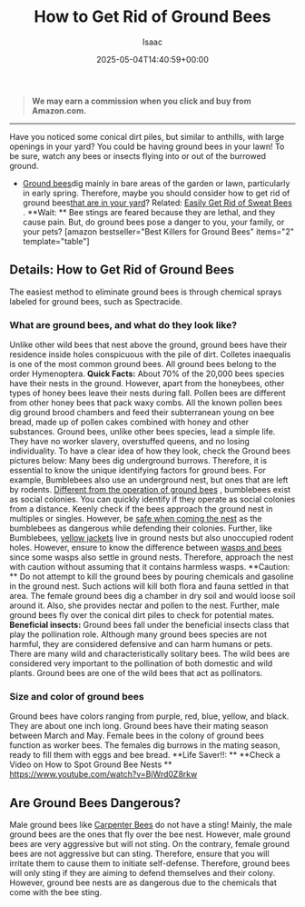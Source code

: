 ﻿---
author: Isaac
layout: post
title: How to Get Rid of Ground Bees
date: '2025-05-04T14:40:59+00:00'
categories:
- Bees
- Guide
tags: []
slug: /how-to-get-rid-of-ground-bees/
lastmod: 2025-05-07T12:21:27+03:00
---
> **We may earn a commission when you click and buy from Amazon.com.**
>

---
Have you noticed some conical dirt piles, but similar to anthills, with large openings in your yard? You could be having ground bees in your lawn! To be sure, watch any bees or insects flying into or out of the burrowed ground.
- [Ground bees](https://entomology.cals.cornell.edu/extension/wild-pollinators/native-bees-your-backyard)dig mainly in bare areas of the garden or lawn, particularly in early spring. Therefore, maybe you should consider how to get rid of ground bees[that are in your yard](https://pestpolicy.com/how-to-get-rid-of-squirrels-in-the-yard/)?
Related:
[Easily Get Rid of Sweat Bees](https://pestpolicy.com/get-rid-sweat-bees/)
.
**Wait: **
Bee stings are feared because they are lethal, and they cause pain. But, do ground bees pose a danger to you, your family, or your pets?
[amazon bestseller="Best Killers for Ground Bees" items="2" template="table"]
## Details: How to Get Rid of Ground Bees
The easiest method to eliminate ground bees is through chemical sprays labeled for ground bees, such as Spectracide.
### What are ground bees, and what do they look like?
Unlike other wild bees that nest above the ground, ground bees have their residence inside holes conspicuous with the pile of dirt. Colletes inaequalis is one of the most common ground bees. All ground bees belong to the order Hymenoptera.
**Quick Facts:**
About 70% of the 20,000 bees species have their nests in the ground. However, apart from the honeybees, other types of honey bees leave their nests during fall.
Pollen bees are different from other honey bees that pack waxy combs. All the known pollen bees dig ground brood chambers and feed their subterranean young on bee bread, made up of pollen cakes combined with honey and other substances.
Ground bees, unlike other bees species, lead a simple life. They have no worker slavery, overstuffed queens, and no losing individuality.
To have a clear idea of how they look, check the Ground bees pictures below:
Many bees dig underground burrows. Therefore, it is essential to know the unique identifying factors for ground bees.
For example, Bumblebees also use an underground nest, but ones that are left by rodents.
[Different from the operation of ground bees](https://pestpolicy.com/compare-carpenter-bee-vs-bumblebee/)
, bumblebees exist as social colonies.
You can quickly identify if they operate as social colonies from a distance. Keenly check if the bees approach the ground nest in multiples or singles. However, be
[safe when coming the nest](https://pestpolicy.com/hornet-nest-removal/)
as the bumblebees as dangerous while defending their colonies.
Further, like Bumblebees,
[yellow jackets](https://pestpolicy.com/best-spray-for-yellow-jackets/)
live in ground nests but also unoccupied rodent holes. However, ensure to know the difference between
[wasps and bees](https://pestpolicy.com/bees-vs-wasps-vs-hornets/)
since some wasps also settle in ground nests. Therefore, approach the nest with caution without assuming that it contains harmless wasps.
**Caution: **
Do not attempt to kill the ground bees by pouring chemicals and gasoline in the ground nest. Such actions will kill both flora and fauna settled in that area.
The female ground bees dig a chamber in dry soil and would loose soil around it. Also, she provides nectar and pollen to the nest. Further, male ground bees fly over the conical dirt piles to check for potential mates.
**Beneficial insects:**
Ground bees fall under the beneficial insects class that play the pollination role. Although many ground bees species are not harmful, they are considered defensive and can harm humans or pets.
There are many wild and characteristically solitary bees. The wild bees are considered very important to the pollination of both domestic and wild plants. Ground bees are one of the wild bees that act as pollinators.
### Size and color of ground bees
Ground bees have colors ranging from purple, red, blue, yellow, and black. They are about one inch long.
Ground bees have their mating season between March and May. Female bees in the colony of ground bees function as worker bees. The females dig burrows in the mating season, ready to fill them with eggs and bee bread.
**Life Saver!!: **
**Check a Video on How to Spot Ground Bee Nests **
https://www.youtube.com/watch?v=BjWrd0Z8rkw
## Are Ground Bees Dangerous?
Male ground bees like
[Carpenter Bees](https://pestpolicy.com/do-carpenter-bees-bite/)
do not have a sting! Mainly, the male ground bees are the ones that fly over the bee nest. However, male ground bees are very aggressive but will not sting.
On the contrary, female ground bees are not aggressive but can sting. Therefore, ensure that you will irritate them to cause them to initiate self-defense.
Therefore, ground bees will only sting if they are aiming to defend themselves and their colony. However, ground bee nests are as dangerous due to the chemicals that come with the bee sting.